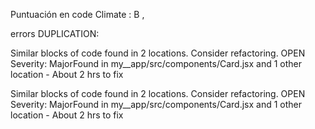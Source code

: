 Puntuación en code Climate : B ,



errors DUPLICATION:


Similar blocks of code found in 2 locations. Consider refactoring. OPEN
        <!-- <View style={styles.smallsection}>  
        <MaterialCommunityIcons name="bed-outline" style={styles.icons} />
        <Text style={styles.text}  > {number_bathrooms}</Text>
        </View> -->
Severity: MajorFound in my__app/src/components/Card.jsx and 1 other location - About 2 hrs to fix

<!---------------------------------------------------------------------------------->
Similar blocks of code found in 2 locations. Consider refactoring. OPEN
      <!-- <View style={styles.smallsection} >  
        <Ionicons name="shower" style={styles.icons}   />
        <Text  style={styles.text}> {number_rooms}</Text>
        </View> -->
Severity: MajorFound in my__app/src/components/Card.jsx and 1 other location - About 2 hrs to fix